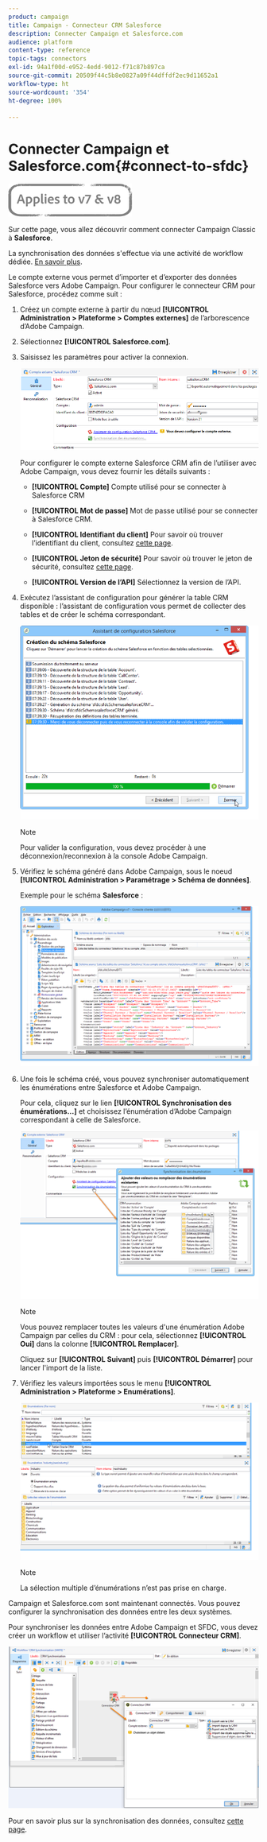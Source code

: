 ```yaml
---
product: campaign
title: Campaign - Connecteur CRM Salesforce
description: Connecter Campaign et Salesforce.com
audience: platform
content-type: reference
topic-tags: connectors
exl-id: 94a1f00d-e952-4edd-9012-f71c87b897ca
source-git-commit: 20509f44c5b8e0827a09f44dffdf2ec9d11652a1
workflow-type: ht
source-wordcount: '354'
ht-degree: 100%

---
```


# Connecter Campaign et Salesforce.com{#connect-to-sfdc}

![](../../assets/common.svg)

Sur cette page, vous allez découvrir comment connecter Campaign Classic à **Salesforce**.

La synchronisation des données s&#39;effectue via une activité de workflow dédiée. [En savoir plus](../../platform/using/crm-data-sync.md).


Le compte externe vous permet d’importer et d’exporter des données Salesforce vers Adobe Campaign.
Pour configurer le connecteur CRM pour Salesforce, procédez comme suit :

1. Créez un compte externe à partir du nœud **[!UICONTROL Administration > Plateforme > Comptes externes]** de l’arborescence d’Adobe Campaign.
1. Sélectionnez **[!UICONTROL Salesforce.com]**.
1. Saisissez les paramètres pour activer la connexion.

   ![](assets/ext_account_17.png)

   Pour configurer le compte externe Salesforce CRM afin de l’utiliser avec Adobe Campaign, vous devez fournir les détails suivants :

   * **[!UICONTROL Compte]**
Compte utilisé pour se connecter à Salesforce CRM

   * **[!UICONTROL Mot de passe]**
Mot de passe utilisé pour se connecter à Salesforce CRM.

   * **[!UICONTROL Identifiant du client]**
Pour savoir où trouver l’identifiant du client, consultez [cette page](https://help.salesforce.com/articleView?id=000205876&amp;type=1).

   * **[!UICONTROL Jeton de sécurité]**
Pour savoir où trouver le jeton de sécurité, consultez [cette page](https://help.salesforce.com/articleView?id=000205876&amp;type=1).

   * **[!UICONTROL Version de l’API]**
Sélectionnez la version de l’API.
1. Exécutez l’assistant de configuration pour générer la table CRM disponible : l’assistant de configuration vous permet de collecter des tables et de créer le schéma correspondant.

   ![](assets/crm_connectors_sfdc_launch.png)

   >[!NOTE]
   >
   >Pour valider la configuration, vous devez procéder à une déconnexion/reconnexion à la console Adobe Campaign.

1. Vérifiez le schéma généré dans Adobe Campaign, sous le noeud **[!UICONTROL Administration > Paramétrage > Schéma de données]**.

   Exemple pour le schéma **Salesforce** :

   ![](assets/crm_connectors_sfdc_table.png)

1. Une fois le schéma créé, vous pouvez synchroniser automatiquement les énumérations entre Salesforce et Adobe Campaign.

   Pour cela, cliquez sur le lien **[!UICONTROL Synchronisation des énumérations...]** et choisissez l’énumération d’Adobe Campaign correspondant à celle de Salesforce.



   ![](assets/crm_connectors_sfdc_enum.png)

   >[!NOTE]
   >
   >Vous pouvez remplacer toutes les valeurs d&#39;une énumération Adobe Campaign par celles du CRM : pour cela, sélectionnez **[!UICONTROL Oui]** dans la colonne **[!UICONTROL Remplacer]**.


   Cliquez sur **[!UICONTROL Suivant]** puis **[!UICONTROL Démarrer]** pour lancer l&#39;import de la liste.

1. Vérifiez les valeurs importées sous le menu **[!UICONTROL Administration > Plateforme > Enumérations]**.

   ![](assets/crm_connectors_sfdc_exe.png)

   >[!NOTE]
   >
   > La sélection multiple d’énumérations n’est pas prise en charge.

Campaign et Salesforce.com sont maintenant connectés. Vous pouvez configurer la synchronisation des données entre les deux systèmes.

Pour synchroniser les données entre Adobe Campaign et SFDC, vous devez créer un workflow et utiliser l’activité **[!UICONTROL Connecteur CRM]**.

![](assets/crm_connectors_sfdc_wf.png)

Pour en savoir plus sur la synchronisation des données, consultez [cette page](../../platform/using/crm-data-sync.md).
